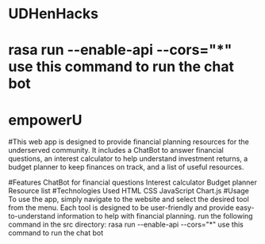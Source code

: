 # UDHenHacks
# rasa run --enable-api --cors="*" use this command to run the chat bot

# empowerU
#This web app is designed to provide financial planning resources for the underserved community. It includes a ChatBot to answer financial questions, an interest calculator to help understand investment returns, a budget planner to keep finances on track, and a list of useful resources.

#Features
ChatBot for financial questions
Interest calculator
Budget planner
Resource list
#Technologies Used
HTML
CSS
JavaScript
Chart.js
#Usage
To use the app, simply navigate to the website and select the desired tool from the menu. Each tool is designed to be user-friendly and provide easy-to-understand information to help with financial planning.
run the following command in the src directory:
rasa run --enable-api --cors="*" use this command to run the chat bot
